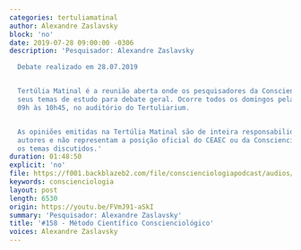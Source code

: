 ```yaml
---
categories: tertuliamatinal
author: Alexandre Zaslavsky
block: 'no'
date: 2019-07-28 09:00:00 -0306
description: 'Pesquisador: Alexandre Zaslavsky

  Debate realizado em 28.07.2019


  Tertúlia Matinal é a reunião aberta onde os pesquisadores da Conscienciologia apresentam
  seus temas de estudo para debate geral. Ocorre todos os domingos pela manhã, das
  09h às 10h45, no auditório do Tertuliarium.


  As opiniões emitidas na Tertúlia Matinal são de inteira responsabilidade de seus
  autores e não representam a posição oficial do CEAEC ou da Conscienciologia sobre
  os temas discutidos.'
duration: 01:48:50
explicit: 'no'
file: https://f001.backblazeb2.com/file/conscienciologiapodcast/audios/FVmJ91-aSkI.m4a
keywords: conscienciologia
layout: post
length: 6530
origin: https://youtu.be/FVmJ91-aSkI
summary: 'Pesquisador: Alexandre Zaslavsky'
title: '#158 - Método Científico Conscienciológico'
voices: Alexandre Zaslavsky
---
```

